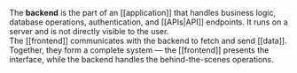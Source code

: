 The **backend** is the part of an [[application]] that handles business logic, database operations, authentication, and [[APIs|API]] endpoints. It runs on a server and is not directly visible to the user.  
The [[frontend]] communicates with the backend to fetch and send [[data]]. Together, they form a complete system — the [[frontend]] presents the interface, while the backend handles the behind-the-scenes operations.